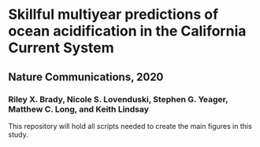 # Skillful multiyear predictions of ocean acidification in the California Current System 

## Nature Communications, 2020

### Riley X. Brady, Nicole S. Lovenduski, Stephen G. Yeager, Matthew C. Long, and Keith Lindsay

This repository will hold all scripts needed to create the main figures in this study.
